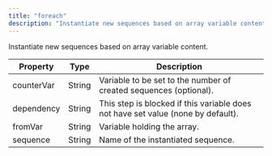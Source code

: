 ```yaml
---
title: "foreach"
description: "Instantiate new sequences based on array variable content."
---
```

Instantiate new sequences based on array variable content.

| Property | Type | Description |
| ------- | ------- | -------- |
| counterVar | String | Variable to be set to the number of created sequences (optional). |
| dependency | String | This step is blocked if this variable does not have set value (none by default). |
| fromVar | String | Variable holding the array. |
| sequence | String | Name of the instantiated sequence. |

